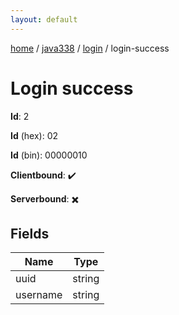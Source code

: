 ```yaml
---
layout: default
---
```


[home](/)  /  [java338](/protocol/java338)  /  [login](/protocol/java338/login)  /  login-success

# Login success

**Id**: 2

**Id** (hex): 02

**Id** (bin): 00000010

**Clientbound**: ✔️

**Serverbound**: ✖️

## Fields

Name | Type
---|---
uuid | string
username | string


